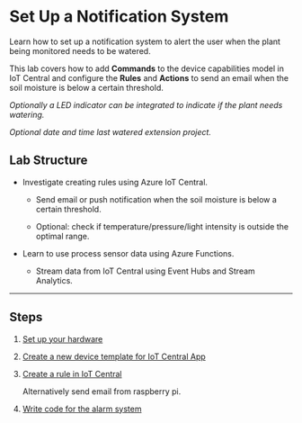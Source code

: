 # Set Up a Notification System

Learn how to set up a notification system to alert the user when the plant being monitored needs to be watered. 

This lab covers how to add **Commands** to the device capabilities model in IoT Central and configure the **Rules** and **Actions** to send an email when the soil moisture is below a certain threshold. 

_Optionally a LED indicator can be integrated to indicate if the plant needs watering._

_Optional date and time last watered extension project._

## Lab Structure

- Investigate creating rules using Azure IoT Central.

  - Send email or push notification when the soil moisture is below a certain threshold.

  - Optional: check if temperature/pressure/light intensity is outside the optimal range.

- Learn to use process sensor data using Azure Functions.

  - Stream data from IoT Central using Event Hubs and Stream Analytics.



------

## Steps

1. [Set up your hardware](Setup_hardware.md)

1. [Create a new device template for IoT Central App](Device_Template_IoTC.md)

1. [Create a rule in IoT Central](IoT_Central_create_rule.md)

    Alternatively send email from raspberry pi.

1. [Write code for the alarm system](AlarmSystem.md) 
